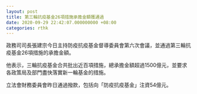 ```yaml
---
layout: post
title: 第三輪抗疫基金26項措施承擔金額獲通過
date: 2020-09-29 22:42:07.000000000 +08:00
categories: rthk
---
```


政務司司長張建宗今日主持防疫抗疫基金督導委員會第六次會議，並通過第三輪抗疫基金26項措施的承擔金額。
 
他表示，三輪抗疫基金合共批出近百項措施，總承擔金額超過1500億元，並要求各政策局及部門盡快落實新一輪基金的措施。

立法會財務委員會昨日通過撥款，包括向「防疫抗疫基金」注資54億元。

